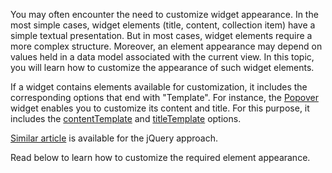 You may often encounter the need to customize widget appearance. In the most simple cases, widget elements (title, content, collection item) have a simple textual presentation. But in most cases, widget elements require a more complex structure. Moreover, an element appearance may depend on values held in a data model associated with the current view. In this topic, you will learn how to customize the appearance of such widget elements.

If a widget contains elements available for customization, it includes the corresponding options that end with "Template". For instance, the [Popover](/api-reference/10%20UI%20Widgets/dxPopover '/Documentation/ApiReference/UI_Widgets/dxPopover/') widget enables you to customize its content and title. For this purpose, it includes the [contentTemplate](/api-reference/10%20UI%20Widgets/dxOverlay/1%20Configuration/contentTemplate.md '/Documentation/ApiReference/UI_Widgets/dxPopover/Configuration/#contentTemplate') and [titleTemplate](/api-reference/10%20UI%20Widgets/dxPopup/1%20Configuration/titleTemplate.md '/Documentation/ApiReference/UI_Widgets/dxPopover/Configuration/#titleTemplate') options.

[Similar article](/concepts/10%20UI%20Widgets/80%20Common/30%20Customize%20Widget%20Element%20Appearance '/Documentation/Guide/UI_Widgets/Common/Customize_Widget_Element_Appearance/') is available for the jQuery approach.

Read below to learn how to customize the required element appearance.